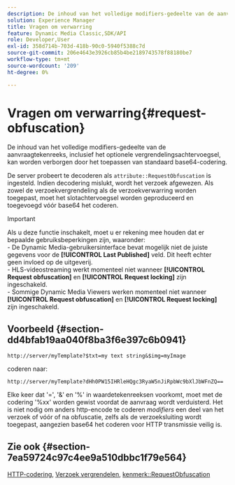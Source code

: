 ```yaml
---
description: De inhoud van het volledige modifiers-gedeelte van de aanvraagtekenreeks, inclusief het optionele vergrendelingsachtervoegsel, kan worden verborgen door het toepassen van standaard base64-codering.
solution: Experience Manager
title: Vragen om verwarring
feature: Dynamic Media Classic,SDK/API
role: Developer,User
exl-id: 358d714b-703d-418b-90c0-5940f5388c7d
source-git-commit: 206e4643e3926cb85b4be2189743578f88180be7
workflow-type: tm+mt
source-wordcount: '209'
ht-degree: 0%

---
```


# Vragen om verwarring{#request-obfuscation}

De inhoud van het volledige modifiers-gedeelte van de aanvraagtekenreeks, inclusief het optionele vergrendelingsachtervoegsel, kan worden verborgen door het toepassen van standaard base64-codering.

De server probeert te decoderen als `attribute::RequestObfuscation` is ingesteld. Indien decodering mislukt, wordt het verzoek afgewezen. Als zowel de verzoekvergrendeling als de verzoekverwarring worden toegepast, moet het slotachtervoegsel worden geproduceerd en toegevoegd vóór base64 het coderen.

>[!IMPORTANT]
>
>Als u deze functie inschakelt, moet u er rekening mee houden dat er bepaalde gebruiksbeperkingen zijn, waaronder:<br>- De Dynamic Media-gebruikersinterface bevat mogelijk niet de juiste gegevens voor de **[!UICONTROL Last Published]** veld. Dit heeft echter geen invloed op de uitgeverij.<br>- HLS-videostreaming werkt momenteel niet wanneer **[!UICONTROL Request obfuscation]** en **[!UICONTROL Request locking]** zijn ingeschakeld.<br>- Sommige Dynamic Media Viewers werken momenteel niet wanneer **[!UICONTROL Request obfuscation]** en **[!UICONTROL Request locking]** zijn ingeschakeld.

## Voorbeeld {#section-dd4bfab19aa040f8ba3f6e397c6b0941}

`http://server/myTemplate?$txt=my text string&$img=myImage`

coderen naar:

`http://server/myTemplate?dHh0PW15IHRleHQgc3RyaW5nJiRpbWc9bXlJbWFnZQ==`

Elke keer dat &#39;=&#39;, &#39;&amp;&#39; en &#39;%&#39; in waardetekenreeksen voorkomt, moet met de codering &#39;%xx&#39; worden gewist voordat de aanvraag wordt verduisterd. Het is niet nodig om anders http-encode te coderen *modifiers* een deel van het verzoek of vóór of na obfuscatie, zelfs als de verzoeksluiting wordt toegepast, aangezien base64 het coderen voor HTTP transmissie veilig is.

## Zie ook {#section-7ea59724c97c4ee9a510dbbc1f79e564}

[HTTP-codering](../../../../../is-api/http-ref/image-serving-api-ref/c-http-protocol-reference/c-syntax-and-features/r-http-encoding.md#reference-bb34dd13f316462695448acfa8f92df7), [Verzoek vergrendelen](../../../../../is-api/http-ref/image-serving-api-ref/c-http-protocol-reference/c-syntax-and-features/r-request-locking.md#reference-4177193d20774daab0dbf206a927844c), [kenmerk::RequestObfuscation](../../../../../is-api/image-catalog/image-serving-api-ref/c-image-catalog-reference/c-attributes-reference/r-requestobfuscation.md#reference-730a3330253343f893419ebd52baf0bd)
